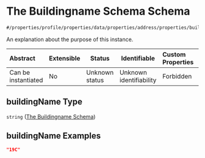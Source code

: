 # The Buildingname Schema Schema

```txt
#/properties/profile/properties/data/properties/address/properties/buildingName#/properties/profile/properties/data/properties/address/properties/buildingName
```

An explanation about the purpose of this instance.


| Abstract            | Extensible | Status         | Identifiable            | Custom Properties | Additional Properties | Access Restrictions | Defined In                                                                                       |
| :------------------ | ---------- | -------------- | ----------------------- | :---------------- | --------------------- | ------------------- | ------------------------------------------------------------------------------------------------ |
| Can be instantiated | No         | Unknown status | Unknown identifiability | Forbidden         | Allowed               | none                | [policy_transaction.schema.json\*](../out/policy_transaction.schema.json "open original schema") |

## buildingName Type

`string` ([The Buildingname Schema](policy_transaction-properties-the-profile-schema-properties-the-data-schema-properties-the-address-schema-properties-the-buildingname-schema.md))

## buildingName Examples

```json
"19C"
```
